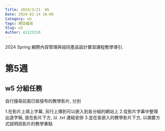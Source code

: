 ```yaml
---
Title: 2024/3/21  W5 
Date: 2024-03-14 16:00
Category: w5
Tags: 網誌編寫
Slug: w5
Author: 41123210
---
```


2024 Spring 網際內容管理與協同產品設計實習課程教學導引.

<!-- PELICAN_END_SUMMARY -->
# 第5週
## w5 分組任務
自行搜尋前面已經發布的教學影片, 分別

1.在影片上填上字幕, 另行上傳到可以嵌入到各分組的網站上
2.從影片字幕中整理出逐字稿, 放在影片下方, 以 .txt 連結安排
3.並在各嵌入的教學影片下方, 以摘要方式說明該影片的教學重點